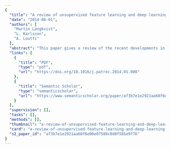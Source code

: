 ```yaml
---
{
  "title": "A review of unsupervised feature learning and deep learning for time-series modeling",
  "date": "2014-06-01",
  "authors": [
    "Martin Längkvist",
    "L. Karlsson",
    "A. Loutfi"
  ],
  "abstract": "This paper gives a review of the recent developments in deep learning and unsupervised feature learning for time-series problems. While these techniques have shown promise for modeling static data, such as computer vision, applying them to time-series data is gaining increasing attention. This paper overviews the particular challenges present in time-series data and provides a review of the works that have either applied time-series data to unsupervised feature learning algorithms or alternatively have contributed to modifications of feature learning algorithms to take into account the challenges present in time-series data.",
  "links": [
    {
      "title": "PDF",
      "type": "pdf",
      "url": "https://doi.org/10.1016/j.patrec.2014.01.008"
    },
    {
      "title": "Semantic Scholar",
      "type": "semanticscholar",
      "url": "https://www.semanticscholar.org/paper/af3b7e1e2921aa68f6e00e07589c0d0f585e9f76"
    }
  ],
  "supervision": [],
  "tasks": [],
  "methods": [],
  "thumbnail": "a-review-of-unsupervised-feature-learning-and-deep-learning-for-time-series-modeling-thumb.jpg",
  "card": "a-review-of-unsupervised-feature-learning-and-deep-learning-for-time-series-modeling-card.jpg",
  "s2_paper_id": "af3b7e1e2921aa68f6e00e07589c0d0f585e9f76"
}
---
```


